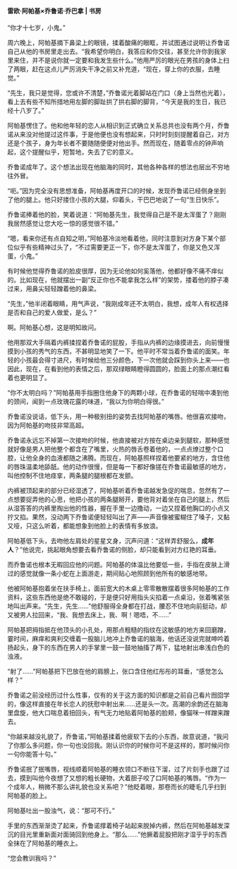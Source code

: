 #### 雷欧·阿帕基×乔鲁诺·乔巴拿 | 书房



“你才十七岁，小鬼。”

周六晚上，阿帕基摘下鼻梁上的眼镜，揉着酸痛的眼眶，并试图通过说明让乔鲁诺自己从他的书房里走出去。“我希望你明白，我答应和你交往，甚至允许你到我家里来住，并不是说你就一定要和我发生些什么。”他用严厉的眼光在男孩的身体上扫了两眼，赶在这点儿严厉消失干净之前又补充道，“现在，穿上你的衣服，去睡觉。”

“先生，我只是觉得，您或许不清楚，”乔鲁诺光着脚站在门口（身上当然也光着），看上去有些不知所措地用左脚的脚趾拱了拱右脚的脚背，“今天是我的生日，我已经十八岁了。”

阿帕基愣住了。他和他年轻的恋人从相识到正式确立关系总共也没有两个月，乔鲁诺从来没对他提过这件事，于是他便也没有想起来，只时时刻刻提醒着自己，对方还是个孩子，身为年长者不要随随便便对他出手。然而现在，随着零点的钟声响起，这个提醒似乎，短暂地，失去了它的意义。

乔鲁诺成年了。这个想法出现在他脑海的同时，其他各种各样的想法也层出不穷地往外冒。

“呃。”因为完全没有思想准备，阿帕基再度开口的时候，发现乔鲁诺已经侧身坐到了他的腿上。他只好搂住小孩的大腿，仰着头，干巴巴地说了一句“生日快乐”。

乔鲁诺捧着他的脸，笑着说道：“阿帕基先生，我觉得自己是不是太浑蛋了？刚刚我居然感觉让您大吃一惊的感觉很不错。”

“嗯，看来你还有点自知之明，”阿帕基冷淡地看着他，同时注意到对方身下某个部位似乎有些精神过头了，“不过需要更正一下，你不是太浑蛋了，你是又色又浑蛋，小鬼。”

有时候他觉得乔鲁诺的脸皮很厚，因为无论他如何奚落他，他都好像不痛不痒似的。比如现在，他就摆出一副“反正你也不能拿我怎么样”的架势，搂着他的脖子凑过来，用鼻尖轻轻蹭着他的鼻梁。

“先生，”他半闭着眼睛，用气声说，“我刚成年还不太明白，我想，成年人有权选择是否和自己的爱人做爱，是么？”

啊。阿帕基心想，这是明知故问。

他用那双大手隔着内裤揉捏着乔鲁诺的屁股，手指从内裤的边缘摸进去，向前慢慢摸到小孩的秀气的东西，不甚明显地笑了一下。他平时不常当着乔鲁诺的面笑。年轻的小孩最会得寸进尺，有时候给他三分颜色，下一次他就会踩到你头上来——也因此，现在，在看到他的表情之后，那双绿眼睛瞪得圆圆的，脸面上的那点潮红看着也更明显了。

“你不太明白吗？”阿帕基用手指圈住他身下的两颗小球，在乔鲁诺的轻喘中凑到他的颈间，闻到一点玫瑰花露的味道，“我以为你明白得很。”

乔鲁诺没说话，低下头，用一种极别扭的姿势去找阿帕基的嘴唇。他很喜欢接吻，因为阿帕基的吻技非常高超。

乔鲁诺永远忘不掉第一次接吻的时候，他直接被对方按在桌边亲到腿软，那种感觉就好像是男人把他整个都含在了嘴里，火热的唇舌卷着他的，一点点燎过整个口腔，让他全身的血液都随之沸腾。而现在，阿帕基照样捏着他要紧的地方，含住他的唇珠温柔地舔舐。他的动作很慢，但是每一下都好像搓在乔鲁诺最敏感的地方，叫他控制不住地痉挛，两条腿的腿根都在发颤。

内裤被顶起来的部分已经湿透了，阿帕基听着乔鲁诺越发急促的喘息，忽然有了一点想要捉弄他的心思，他把小孩的两条腿掰开，要他背对着坐在自己的腿上，然后从湿答答的内裤里掏出他的性器，握在手里一边撸动，一边又捏着他胸口的小点又拧又掐。果然，没动两下乔鲁诺便轻轻叫出了声——声音像被蜜糊住了嗓子，又黏又哑，只这么听着，都能想象到他脸上的表情有多放浪。

阿帕基低下头，去吻他左肩处的星星文身，沉声问道：“这样弄舒服么，**成年人**？”他说完，挑起眼角想要去看乔鲁诺的侧脸，却只能看到对方红艳的耳垂。

而乔鲁诺也根本无暇回应他的问题。阿帕基的体温比他要低一些，手指在皮肤上滑过的感觉就像一条小蛇在上面游走，期间贴心地照顾到他所有的敏感地带。

他被阿帕基抱着坐在扶手椅上，面前宽大的木桌上零零散散摆着很多阿帕基的工作资料，这些东西他是绝不敢碰的，于是便只好用指头尖掐着一点桌沿，张着嘴紧张地叫出声来。“先生，先生……”他舒服得全身都在打战，腰忍不住地向前挺动，却又被男人拉回来，“我、我想去床上，我、啊！嗯唔，不……”

阿帕基把拇指抵在他顶头的小孔处，用那点粗糙的指纹在这敏感的地方来回磨蹭，霎时间，麻痒和爽利交缠着一股脑儿地冲上乔鲁诺的脑海，他话还没说完就呻吟着扬起头，身下的东西在男人的手掌里一鼓一鼓地抽搐了两下，猛地射出串浅白色的浊液。

“射了……”阿帕基把下巴放在他的肩膀上，张口含住他红彤彤的耳垂，“感觉怎么样？”

乔鲁诺之前没经历过什么性事，仅有的关于这方面的知识都是之前自己看片囫囵学的，像这样直接在年长恋人的抚慰中射出来……还是头一次。高潮的余韵还在脑海里盘旋，他大口喘息着扭回头，有气无力地贴着阿帕基的脸颊，像猫咪一样蹭来蹭去。

“你越来越没礼貌了，乔鲁诺，”阿帕基揉着他疲软下去的小东西，故意说道，“我问了你那么多问题，你一句也没回我。刚认识你的时候你可不是这样的，那时候问你一句你能答十句。”

乔鲁诺抿了抿嘴唇，视线顺着阿帕基的睡衣领口不断往下溜，过了片刻手也跟了过去，摸到叫他今夜想了又想的粗长硬物，大着胆子咬了口阿帕基的嘴唇。“作为一个成年人，稍微不那么讲礼貌也没关系吧？”他眨着眼，那卷而长的睫毛几乎扫到阿帕基的脸上。

阿帕基吐出一股浊气，说：“那可不行。”

手里的东西渐渐烫了起来，乔鲁诺撑着椅子站起来脱掉内裤，然后在阿帕基越发深沉的目光里重新面对面骑回到他身上。“那么……”他撅着屁股把刚才湿乎乎的东西全抹在了阿帕基的睡衣上。

 

“您会教训我吗？”

 

 

 